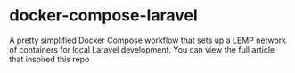 # docker-compose-laravel
A pretty simplified Docker Compose workflow that sets up a LEMP network of containers for local Laravel development. You can view the full article that inspired this repo 